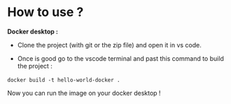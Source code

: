 # How to use ?

**Docker desktop :**

- Clone the project (with git or the zip file) and open it in vs code.

- Once is good go to the vscode terminal and past this command to build the project : 

`docker build -t hello-world-docker .` 

Now you can run the image on your docker desktop !
